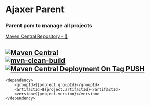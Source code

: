 # Ajaxer Parent

### Parent pom to manage all projects

[Maven Central Repository - 🔗](https://mvnrepository.com/artifact/org.ajaxer/parent)

[![Maven Central](https://maven-badges.herokuapp.com/maven-central/org.ajaxer/parent/badge.svg)](https://maven-badges.herokuapp.com/maven-central/org.ajaxer/simple)  
[![mvn-clean-build](https://github.com/ajaxer-org/ajaxer-parent/actions/workflows/mvn-clean-build.yml/badge.svg)](https://github.com/ajaxer-org/ajaxer-parent/actions/workflows/mvn-clean-build.yml)  
[![Maven Central Deployment On Tag PUSH](https://github.com/ajaxer-org/ajaxer-parent/actions/workflows/publish-to-maven-central-with-tag.yml/badge.svg)](https://github.com/ajaxer-org/ajaxer-parent/actions/workflows/publish-to-maven-central-with-tag.yml)
---

```
<dependency>
    <groupId>${project.groupId}</groupId>
    <artifactId>${project.artifactId}</artifactId>
    <version>${project.version}</version>
</dependency>
```